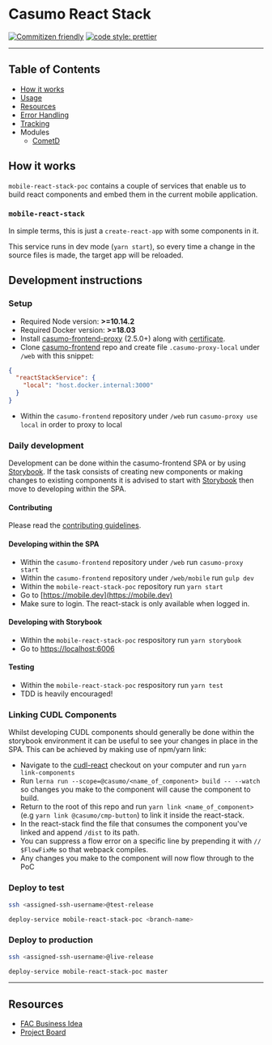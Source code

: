 # Casumo React Stack

[![Commitizen friendly](https://img.shields.io/badge/commitizen-friendly-brightgreen.svg)](http://commitizen.github.io/cz-cli/)
[![code style: prettier](https://img.shields.io/badge/code_style-prettier-ff69b4.svg?style=flat-square)](https://github.com/prettier/prettier)

---

## Table of Contents

- [How it works](#how-it-works)
- [Usage](#development-instructions)
- [Resources](#resources)
- [Error Handling](./docs/error-handling.md)
- [Tracking](./docs/tracking.md)
- Modules
  - [CometD](./src/models/cometd/README.md)

## How it works

`mobile-react-stack-poc` contains a couple of services that enable us to build react components and embed them in the
current mobile application.

### `mobile-react-stack`

In simple terms, this is just a `create-react-app` with some components
in it.

This service runs in dev mode (`yarn start`), so every time a change in the
source files is made, the target app will be reloaded.

## Development instructions

### Setup

- Required Node version: **>=10.14.2**
- Required Docker version: **>=18.03**
- Install [casumo-frontend-proxy](https://github.com/Casumo/casumo-frontend-proxy#install) (2.5.0+) along with [certificate](https://github.com/Casumo/casumo-frontend-proxy/blob/master/docs/HTTPS.md).
- Clone [casumo-frontend](https://github.com/Casumo/casumo-frontend) repo and create file `.casumo-proxy-local` under `/web` with this snippet:

```json
{
  "reactStackService": {
    "local": "host.docker.internal:3000"
  }
}
```

- Within the `casumo-frontend` repository under `/web` run `casumo-proxy use local` in order to proxy to local

### Daily development

Development can be done within the casumo-frontend SPA or by using [Storybook](https://storybook.js.org). If the task consists of creating new components or making changes to existing components it is advised to start with [Storybook](#developing-with-storybook) then move to developing within the SPA.

#### Contributing

Please read the [contributing guidelines](CONTRIBUTING.md).

#### Developing within the SPA

- Within the `casumo-frontend` repository under `/web` run `casumo-proxy start`
- Within the `casumo-frontend` repository under `/web/mobile` run `gulp dev`
- Within the `mobile-react-stack-poc` repository run `yarn start`
- Go to [https://mobile.dev](https://mobile.dev)
- Make sure to login. The react-stack is only available when logged in.

#### Developing with Storybook

- Within the `mobile-react-stack-poc` respository run `yarn storybook`
- Go to [https://localhost:6006](https://localhost:6006)

#### Testing

- Within the `mobile-react-stack-poc` respository run `yarn test`
- TDD is heavily encouraged!

### Linking CUDL Components

Whilst developing CUDL components should generally be done within the storybook environment it can be useful to see your changes in place in the SPA. This can be achieved by making use of npm/yarn link:

- Navigate to the [cudl-react](https://github.com/Casumo/cudl-react) checkout on your computer and run `yarn link-components`
- Run `lerna run --scope=@casumo/<name_of_component> build -- --watch` so changes you make to the component will cause the component to build.
- Return to the root of this repo and run `yarn link <name_of_component>` (e.g `yarn link @casumo/cmp-button`) to link it inside the react-stack.
- In the react-stack find the file that consumes the component you've linked and append `/dist` to its path.
- You can suppress a flow error on a specific line by prepending it with `// $FlowFixMe` so that webpack compiles.
- Any changes you make to the component will now flow through to the PoC

### Deploy to test

```sh
ssh <assigned-ssh-username>@test-release

deploy-service mobile-react-stack-poc <branch-name>
```

### Deploy to production

```sh
ssh <assigned-ssh-username>@live-release

deploy-service mobile-react-stack-poc master
```

---

## Resources

- [FAC Business Idea](https://docs.google.com/document/d/1VUJQ2RFFmRxU06dJRsL1vDy2QBPGjQUEJG8kr5qV3eQ/preview)
- [Project Board](https://github.com/Casumo/Home/projects/91)
